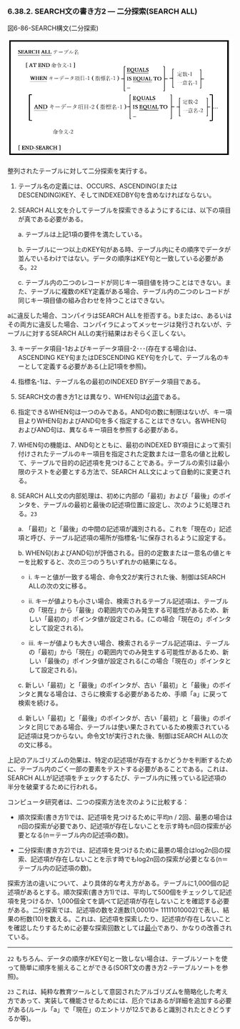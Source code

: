 ### 6.38.2. SEARCH文の書き方2 ― 二分探索(SEARCH ALL)

図6-86-SEARCH構文(二分探索)

![alt text](Image/6-86-Search.png)

整列されたテーブルに対して二分探索を実行する。

1. テーブル名の定義には、OCCURS、ASCENDING(またはDESCENDING)KEY、そしてINDEXEDBY句を含めなければならない。

2. SEARCH ALL文を介してテーブルを探索できるようにするには、以下の項目が真である必要がある。

    a. テーブルは上記1項の要件を満たしている。

    b. テーブルに一つ以上のKEY句がある時、テーブル内にその順序でデータが並んでいるわけではない。データの順序はKEY句と一致している必要がある。`22`

    c. テーブル内の二つのレコードが同じキー項目値を持つことはできない。また、テーブルに複数のKEY定義がある場合、テーブル内の二つのレコードが同じキー項目値の組み合わせを持つことはできない。

aに違反した場合、コンパイラはSEARCH ALLを拒否する。bまたはc、あるいはその両方に違反した場合、コンパイラによってメッセージは発行されないが、テーブルに対するSEARCH ALLの実行結果はおそらく正しくない。

3. キーデータ項目-1およびキーデータ項目-2･･･(存在する場合)は、ASCENDING KEY句またはDESCENDING KEY句を介して、テーブル名のキーとして定義する必要がある(上記1項を参照)。

4. 指標名-1は、テーブル名の最初のINDEXED BYデータ項目である。

5. SEARCH文の書き方1とは異なり、WHEN句は<u>必須</u>である。

6. 指定できるWHEN句は一つのみである。AND句の数に制限はないが、キー項目よりWHEN句およびAND句を多く指定することはできない。各WHEN句およびAND句は、異なるキー項目を参照する必要がある。

7. WHEN句の機能は、AND句とともに、最初のINDEXED BY項目によって索引付けされたテーブルのキー項目を指定された定数または一意名の値と比較して、テーブルで目的の記述項を見つけることである。テーブルの索引は最小限のテストを必要とする方法で、SEARCH ALL文によって自動的に変更される。

8. SEARCH ALL文の内部処理は、初めに内部の「最初」および「最後」のポインタを、テーブルの最初と最後の記述項位置に設定し、次のように処理される。`23`

    a. 「最初」と「最後」の中間の記述項が識別される。これを「現在の」記述項と呼び、テーブル記述項の場所が指標名-1に保存されるように設定する。

    b. WHEN句(およびAND句)が評価される。目的の定数または一意名の値とキーを比較すると、次の三つのうちいずれかの結果になる。
        
    - i. キーと値が一致する場合、命令文2が実行された後、制御はSEARCH ALLの次の文に移る。

    - ii.	キーが値よりも小さい場合、検索されるテーブル記述項は、テーブルの「現在」から「最後」の範囲内でのみ発生する可能性があるため、新しい「最初の」ポインタ値が設定される。(この場合「現在の」ポインタとして設定される)。

    - iii. キーが値よりも大きい場合、検索されるテーブル記述項は、テーブルの「最初」から「現在」の範囲内でのみ発生する可能性があるため、新しい「最後の」ポインタ値が設定される(この場合「現在の」ポインタとして設定される)。

    c. 新しい「最初」と「最後」のポインタが、古い「最初」と「最後」のポインタと異なる場合は、さらに検索する必要があるため、手順「a」に戻って検索を続ける。

    d. 新しい「最初」と「最後」のポインタが、古い「最初」と「最後」のポインタと同じである場合、テーブルは使い果たされているため検索されている記述項は見つからない。命令文1が実行された後、制御はSEARCH ALLの次の文に移る。

上記のアルゴリズムの効果は、特定の記述項が存在するかどうかを判断するために、テーブル内のごく一部の要素をテストする必要があることである。これは、SEARCH ALLが記述項をチェックするたび、テーブル内に残っている記述項の半分を破棄するために行われる。

コンピュータ研究者は、二つの探索方法を次のように比較する：

- 順次探索(書き方1)では、記述項を見つけるために平均n / 2回、最悪の場合はn回の探索が必要であり、記述項が存在しないことを示す時もn回の探索が必要となる(n＝テーブル内の記述項の数)。

- 二分探索(書き方2)では、記述項を見つけるために最悪の場合はlog2n回の探索、記述項が存在しないことを示す時でもlog2n回の探索が必要となる(n＝テーブル内の記述項の数)。

探索方法の違いについて、より具体的な考え方がある。テーブルに1,000個の記述項があるとする。順次探索(書き方1)では、平均して500個をチェックして記述項を見つけるか、1,000個全てを調べて記述項が存在しないことを確認する必要がある。二分探索では、記述項の数を2進数(1,00010= 11111010002)で表し、結果の桁数(10)を数える。これは、記述項を探索したり、記述項が存在しないことを確認したりするために必要な探索回数としては<u>最小</u>であり、かなりの改善されている。

---
`22` もちろん、データの順序がKEY句と一致しない場合は、テーブルソートを使って簡単に順序を揃えることができる(SORT文の書き方2 –テーブルソートを参照)。

`23` これは、純粋な教育ツールとして意図されたアルゴリズムを簡略化した考え方であって、実装して機能させるためには、厄介ではあるが詳細を追加する必要がある(ルール「a」で「現在」のエントリが12.5であると識別されたときどうするか等)。
